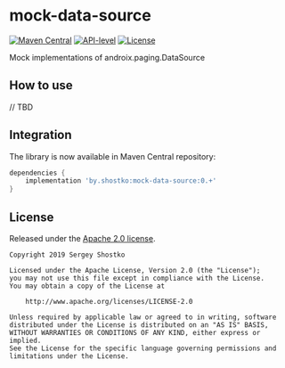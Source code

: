 # mock-data-source

[![Maven Central](https://img.shields.io/maven-central/v/by.shostko/mock-data-source?style=flat)](#integration) [![API-level](https://img.shields.io/badge/API-14+-blue?style=flat&logo=android)](https://source.android.com/setup/start/build-numbers) [![License](https://img.shields.io/badge/license-Apach%202.0-green?style=flat)](#license) 

Mock implementations of androix.paging.DataSource

## How to use

// TBD

## Integration

The library is now available in Maven Central repository:

```gradle
dependencies {
    implementation 'by.shostko:mock-data-source:0.+'
}
```

## License

Released under the [Apache 2.0 license](LICENSE).

```
Copyright 2019 Sergey Shostko

Licensed under the Apache License, Version 2.0 (the "License");
you may not use this file except in compliance with the License.
You may obtain a copy of the License at

    http://www.apache.org/licenses/LICENSE-2.0

Unless required by applicable law or agreed to in writing, software
distributed under the License is distributed on an "AS IS" BASIS,
WITHOUT WARRANTIES OR CONDITIONS OF ANY KIND, either express or implied.
See the License for the specific language governing permissions and
limitations under the License.
```
